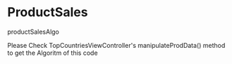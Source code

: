 # ProductSales
productSalesAlgo


Please Check TopCountriesViewController's manipulateProdData() method to get the Algoritm of this code
